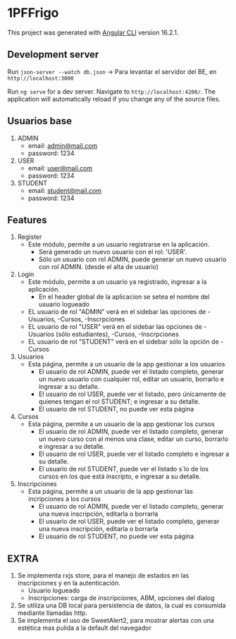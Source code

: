 # 1PFFrigo

This project was generated with [Angular CLI](https://github.com/angular/angular-cli) version 16.2.1.

## Development server

Run `json-server --watch db.json` -> Para levantar el servidor del BE, en `http://localhost:3000`

Run `ng serve` for a dev server. Navigate to `http://localhost:4200/`. The application will automatically reload if you change any of the source files.

## Usuarios base

1. ADMIN
    * email: admin@mail.com
    * password: 1234
2. USER
    * email: user@mail.com
    * password: 1234
3. STUDENT
    * email: student@mail.com
    * password: 1234

## Features

1. Register
    * Este módulo, permite a un usuario registrarse en la aplicación.
        * Será generado un nuevo usuario con el rol: 'USER'.
        * Sólo un usuario con rol ADMIN, puede generar un nuevo usuario con rol ADMIN. (desde el alta de usuario)
2. Login
    * Este módulo, permite a un usuario ya registrado, ingresar a la aplicación.
        * En el header global de la aplicacion se setea el nombre del usuario logueado
    * EL usuario de rol "ADMIN" verá en el sidebar las opciones de -Usuarios, -Cursos, -Inscrpciones
    * EL usuario de rol "USER" verá en el sidebar las opciones de -Usuarios (sólo estudiantes), -Cursos, -Inscrpciones
    * EL usuario de rol "STUDENT" verá en el sidebar sólo la opción de -Cursos
3. Usuarios
    * Esta página, permite a un usuario de la app gestionar a los usuarios
        * El usuario de rol ADMIN, puede ver el listado completo, generar un nuevo usuario con cualquier rol, editar un usuario, borrarlo e ingresar a su detalle.
        * El usuario de rol USER, puede ver el listado, pero únicamente de quienes tengan el rol STUDENT; e ingresar a su detalle.
        * El usuario de rol STUDENT, no puede ver esta página
4. Cursos
    * Esta página, permite a un usuario de la app gestionar los cursos
        * El usuario de rol ADMIN, puede ver el listado completo, generar un nuevo curso con al menos una clase, editar un curso, borrarlo e ingresar a su detalle.
        * El usuario de rol USER, puede ver el listado completo e ingresar a su detalle.
        * El usuario de rol STUDENT, puede ver el listado s´lo de los cursos en los que está inscripto, e ingresar a su detalle.
5. Inscripciones
    * Esta página, permite a un usuario de la app gestionar las incripciones a los cursos
        * El usuario de rol ADMIN, puede ver el listado completo, generar una nueva inscripción, editarla o borrarla
        * El usuario de rol USER, puede ver el listado completo, generar una nueva inscripción, editarla o borrarla
        * El usuario de rol STUDENT, no puede ver esta página

## EXTRA

1. Se implementa rxjs store, para el manejo de estados en las inscripciones y en la autenticación.
    * Usuario logueado
    * Inscripciones: carga de inscripciones, ABM, opciones del dialog
2. Se utiliza una DB local para persistencia de datos, la cual es consumida mediante llamadas http.
3. Se implementa el uso de SweetAlert2, para mostrar alertas con una estética mas pulida a la default del navegador
